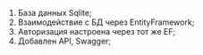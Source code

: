 1. База данных Sqlite;
2. Взаимодействие с БД через EntityFramework;
3. Авторизация настроена через тот же EF;
4. Добавлен API, Swagger;
